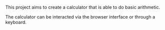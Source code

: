 This project aims to create a calculator that is able to do basic arithmetic.

The calculator can be interacted via the browser interface or through a keyboard.